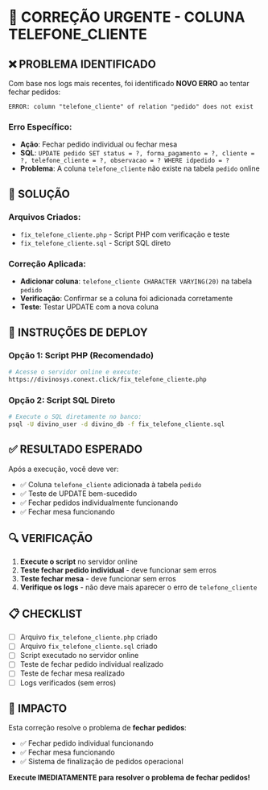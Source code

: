 # 🚨 CORREÇÃO URGENTE - COLUNA TELEFONE_CLIENTE

## ❌ PROBLEMA IDENTIFICADO

Com base nos logs mais recentes, foi identificado **NOVO ERRO** ao tentar fechar pedidos:

```
ERROR: column "telefone_cliente" of relation "pedido" does not exist
```

### Erro Específico:
- **Ação**: Fechar pedido individual ou fechar mesa
- **SQL**: `UPDATE pedido SET status = ?, forma_pagamento = ?, cliente = ?, telefone_cliente = ?, observacao = ? WHERE idpedido = ?`
- **Problema**: A coluna `telefone_cliente` não existe na tabela `pedido` online

## 🎯 SOLUÇÃO

### Arquivos Criados:
- `fix_telefone_cliente.php` - Script PHP com verificação e teste
- `fix_telefone_cliente.sql` - Script SQL direto

### Correção Aplicada:
- **Adicionar coluna**: `telefone_cliente CHARACTER VARYING(20)` na tabela `pedido`
- **Verificação**: Confirmar se a coluna foi adicionada corretamente
- **Teste**: Testar UPDATE com a nova coluna

## 🚀 INSTRUÇÕES DE DEPLOY

### Opção 1: Script PHP (Recomendado)
```bash
# Acesse o servidor online e execute:
https://divinosys.conext.click/fix_telefone_cliente.php
```

### Opção 2: Script SQL Direto
```bash
# Execute o SQL diretamente no banco:
psql -U divino_user -d divino_db -f fix_telefone_cliente.sql
```

## ✅ RESULTADO ESPERADO

Após a execução, você deve ver:
- ✅ Coluna `telefone_cliente` adicionada à tabela `pedido`
- ✅ Teste de UPDATE bem-sucedido
- ✅ Fechar pedidos individualmente funcionando
- ✅ Fechar mesa funcionando

## 🔍 VERIFICAÇÃO

1. **Execute o script** no servidor online
2. **Teste fechar pedido individual** - deve funcionar sem erros
3. **Teste fechar mesa** - deve funcionar sem erros
4. **Verifique os logs** - não deve mais aparecer o erro de `telefone_cliente`

## 📋 CHECKLIST

- [ ] Arquivo `fix_telefone_cliente.php` criado
- [ ] Arquivo `fix_telefone_cliente.sql` criado
- [ ] Script executado no servidor online
- [ ] Teste de fechar pedido individual realizado
- [ ] Teste de fechar mesa realizado
- [ ] Logs verificados (sem erros)

## 🎯 IMPACTO

Esta correção resolve o problema de **fechar pedidos**:
- ✅ Fechar pedido individual funcionando
- ✅ Fechar mesa funcionando
- ✅ Sistema de finalização de pedidos operacional

**Execute IMEDIATAMENTE para resolver o problema de fechar pedidos!**

